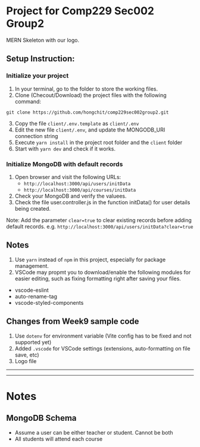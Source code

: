# Project for Comp229 Sec002 Group2

MERN Skeleton with our logo.

## Setup Instruction:

### Initialize your project

1. In your terminal, go to the folder to store the working files.
2. Clone (Checout/Download) the project files with the following command:

```shell
git clone https://github.com/hongchit/comp229sec002group2.git
```

3. Copy the file `client/.env.template` as `client/.env`
4. Edit the new file `client/.env`, and update the MONGODB_URI connection string
5. Execute `yarn install` in the project root folder and the `client` folder
6. Start with `yarn dev` and check if it works.

### Initialize MongoDB with default records

1. Open browser and visit the following URLs:
   - `http://localhost:3000/api/users/initData`
   - `http://localhost:3000/api/courses/initData`
2. Check your MongoDB and verify the valuees.
3. Check the file user.controller.js in the function initData() for user details being created.

Note: Add the parameter `clear=true` to clear existing records before adding default records. e.g. `http://localhost:3000/api/users/initData?clear=true`

## Notes

1. Use `yarn` instead of `npm` in this project, especially for package management.
2. VSCode may propmt you to download/enable the following modules for easier editing, such as fixing formatting right after saving your files.

- vscode-eslint
- auto-rename-tag
- vscode-styled-components

## Changes from Week9 sample code

1. Use `dotenv` for environment variable (Vite config has to be fixed and not supported yet)
2. Added `.vscode` for VSCode settings (extensions, auto-formatting on file save, etc)
3. Logo file

---

---

# Notes

## MongoDB Schema

- Assume a user can be either teacher or student. Cannot be both
- All students will attend each course
